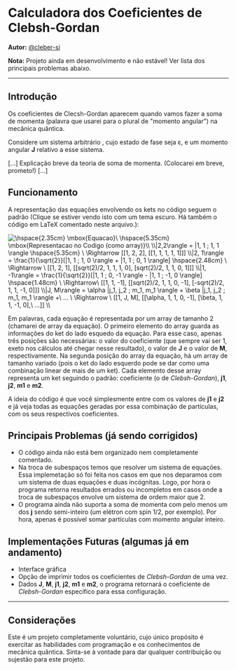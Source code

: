 # Calculadora dos Coeficientes de Clebsh-Gordan

**Autor:** [@cleber-si](https://github.com/cleber-si)

**Nota:** Projeto ainda em desenvolvimento e não estável! Ver lista dos principais problemas abaixo.

----

## Introdução

Os coeficientes de Clecsh-Gordan aparecem quando vamos fazer a soma de momenta (palavra que usarei para o plural de "momento angular") na mecânica quântica.

Considere um sistema arbitrário , cujo estado de fase seja &epsilon;, e um momento angular **J** relativo a esse sistema.

[...] 	Explicação breve da teoria de soma de momenta. (Colocarei em breve, prometo!)	 [...]

## Funcionamento

A representação das equações envolvendo os kets no código seguem o padrão (Clique se estiver vendo isto com um tema escuro. Há também o código em LaTeX comentado neste arquivo.):

<!--
$$
\mbox{Equação} & & \mbox{Representação no Código (como array)}\\ \\
\hline
\\

|2,2\rangle = |1, 1 ; 1, 1 \rangle & \Rightarrow& [[1, 2, 2], [[1, 1, 1, 1, 1]]] \\

|2, 1\rangle = \frac{1}{\sqrt{2}}[|1, 1 ; 1, 0 \rangle + |1, 1 ; 0, 1 \rangle] & \Rightarrow&
[[1, 2, 1], [[sqrt(2)/2, 1, 1, 1, 0], [sqrt(2)/2, 1, 1, 0, 1]]] \\

|1, -1\rangle = \frac{1}{\sqrt{2}}[|1, 1 ; 0, -1 \rangle - |1, 1 ; -1, 0 \rangle] & \Rightarrow&
[[1, 1, -1], [[sqrt(2)/2, 1, 1, 0, -1], [-sqrt(2)/2, 1, 1, -1, 0]]] \\

|J, M\rangle = \alpha |j_1, j_2 ; m_1, m_1 \rangle + \beta |j_1, j_2 ; m_1, m_1 \rangle +\ ... & \Rightarrow&
[[1, J, M], [[\alpha, 1, 1, 0, -1], [\beta, 1, 1, -1, 0],\ ...]] \\
$$
-->
<img src="https://latex.codecogs.com/svg.image?\hspace{2.35cm}&space;\mbox{Equacao}\&space;\hspace{5.35cm}&space;\mbox{Representacao&space;no&space;Codigo&space;(como&space;array)}\\&space;\\|2,2\rangle&space;=&space;|1,&space;1&space;;&space;1,&space;1&space;\rangle&space;\hspace{5.35cm}&space;\&space;\Rightarrow&space;[[1,&space;2,&space;2],&space;[[1,&space;1,&space;1,&space;1,&space;1]]]&space;\\|2,&space;1\rangle&space;=&space;\frac{1}{\sqrt{2}}[|1,&space;1&space;;&space;1,&space;0&space;\rangle&space;&plus;&space;|1,&space;1&space;;&space;0,&space;1&space;\rangle]&space;\hspace{2.48cm}&space;\&space;\Rightarrow&space;\&space;[[1,&space;2,&space;1],&space;[[sqrt(2)/2,&space;1,&space;1,&space;1,&space;0],&space;[sqrt(2)/2,&space;1,&space;1,&space;0,&space;1]]]&space;\\|1,&space;-1\rangle&space;=&space;\frac{1}{\sqrt{2}}[|1,&space;1&space;;&space;0,&space;-1&space;\rangle&space;-&space;|1,&space;1&space;;&space;-1,&space;0&space;\rangle]&space;\hspace{1.48cm}&space;\&space;\Rightarrow\&space;[[1,&space;1,&space;-1],&space;[[sqrt(2)/2,&space;1,&space;1,&space;0,&space;-1],&space;[-sqrt(2)/2,&space;1,&space;1,&space;-1,&space;0]]]&space;\\|J,&space;M\rangle&space;=&space;\alpha&space;|j_1,&space;j_2&space;;&space;m_1,&space;m_1&space;\rangle&space;&plus;&space;\beta&space;|j_1,&space;j_2&space;;&space;m_1,&space;m_1&space;\rangle&space;&plus;\&space;...&space;\&space;\Rightarrow&space;\&space;[[1,&space;J,&space;M],&space;[[\alpha,&space;1,&space;1,&space;0,&space;-1],&space;[\beta,&space;1,&space;1,&space;-1,&space;0],\&space;...]]&space;\\&space;" title="\hspace{2.35cm} \mbox{Equacao}\ \hspace{5.35cm} \mbox{Representacao no Codigo (como array)}\\ \\|2,2\rangle = |1, 1 ; 1, 1 \rangle \hspace{5.35cm} \ \Rightarrow [[1, 2, 2], [[1, 1, 1, 1, 1]]] \\|2, 1\rangle = \frac{1}{\sqrt{2}}[|1, 1 ; 1, 0 \rangle + |1, 1 ; 0, 1 \rangle] \hspace{2.48cm} \ \Rightarrow \ [[1, 2, 1], [[sqrt(2)/2, 1, 1, 1, 0], [sqrt(2)/2, 1, 1, 0, 1]]] \\|1, -1\rangle = \frac{1}{\sqrt{2}}[|1, 1 ; 0, -1 \rangle - |1, 1 ; -1, 0 \rangle] \hspace{1.48cm} \ \Rightarrow\ [[1, 1, -1], [[sqrt(2)/2, 1, 1, 0, -1], [-sqrt(2)/2, 1, 1, -1, 0]]] \\|J, M\rangle = \alpha |j_1, j_2 ; m_1, m_1 \rangle + \beta |j_1, j_2 ; m_1, m_1 \rangle +\ ... \ \Rightarrow \ [[1, J, M], [[\alpha, 1, 1, 0, -1], [\beta, 1, 1, -1, 0],\ ...]] \\ " />

Em palavras, cada equação é representada por um array de tamanho 2 (chamarei de array da equação). O primeiro elemento do array guarda as informações do ket do lado esquedo da equação. Para esse caso, apenas três posições são necessárias: o valor do coeficiente (que sempre vai ser 1, exeto nos cálculos até chegar nesse resultado), o valor de **J** e o valor de **M**, respectivamente. Na segunda posição do array da equação, há um array de tamanho variado (pois o ket do lado esquerdo pode se dar como uma combinação linear de mais de um ket). Cada elemento desse array representa um ket seguindo o padrão: coeficiente (o de *Clebsh-Gordan*), **j1**, **j2**, **m1** e **m2**.

A ideia do código é que você simplesmente entre com os valores de  **j1** e **j2** e já veja todas as equações geradas por essa combinação de partículas, com os seus respectivos coeficientes.

## Principais Problemas (já sendo corrigidos)

* O código ainda não está bem organizado nem completamente comentado.
* Na troca de subespaços temos que resolver um sistema de equações. Essa implemetação só foi feita nos casos em que nos deparamos com um sistema de duas equações e duas incógnitas. Logo,  por hora o programa retorna resultados errados ou incompletos em casos onde a troca de subespaços envolve um sistema de ordem maior que 2.
* O programa ainda não suporta a soma de momenta com pelo menos um dos **j** sendo semi-inteiro (um elétron com spin 1/2, por exemplo). Por hora, apenas é possível somar partículas com momento angular inteiro.

## Implementações Futuras (algumas já em andamento)

* Interface gráfica
* Opção de imprimir todos os coeficientes de *Clebsh-Gordan* de uma vez.
* Dados **J**, **M**, **j1**, **j2**, **m1** e **m2**, o programa retornará o coeficiente de *Clebsh-Gordan* específico para essa configuração.

----

## Considerações

Este é um projeto completamente voluntário, cujo único propósito é exercitar as habilidades com programação e os conhecimentos de mecânica quântica. Sinta-se à vontade para dar qualquer contribuição ou sujestão para este projeto.
